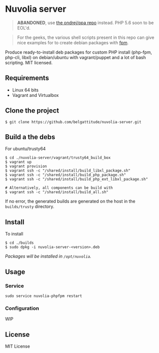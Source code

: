 # Nuvolia server

> **ABANDONED**, use [the ondrej/ppa repo](https://launchpad.net/~ondrej/+archive/ubuntu/php) instead.
> PHP 5.6 soon to be EOL'd.

> For the geeks, the various shell scripts present in this repo can give 
> nice examples for to create debian packages with [fpm](https://github.com/jordansissel/fpm). 

Produce ready-to-install deb packages for custom PHP install (php-fpm, php-cli, libxl) 
on debian/ubuntu with vagrant/puppet and a lot of bash scripting. MIT licensed.

## Requirements

- Linux 64 bits
- Vagrant and Virtualbox

## Clone the project

```shell
$ git clone https://github.com/belgattitude/nuvolia-server.git
```

## Build a the debs

For ubuntu/trusty64

```shell
$ cd ./nuvolia-server/vagrant/trusty64_build_box
$ vagrant up
$ vagrant provision 
$ vagrant ssh -c "/shared/install/build_libxl_package.sh"
$ vagrant ssh -c "/shared/install/build_php_package.sh"
$ vagrant ssh -c "/shared/install/build_php_ext_libxl_package.sh"

# Alternatively, all components can be build with
$ vagrant ssh -c "/shared/install/build_all.sh"
```

If no error, the generated builds are generated on the host in the `builds/trusty` directory.

## Install

To install

```shell
$ cd ./builds
$ sudo dpkg -i nuvolia-server-<version>.deb
```

*Packages will be installed in `/opt/nuvolia`.*

## Usage

### Service

```shell
sudo service nuvolia-phpfpm restart
```

### Configuration

WIP

## License

MIT License

